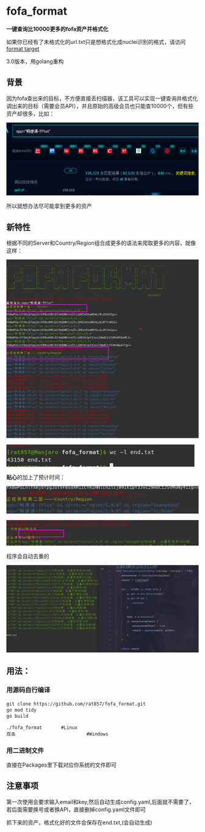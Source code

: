 # fofa_format
**一键查询比10000更多的fofa资产并格式化**

如果你已经有了未格式化的url.txt只是想格式化成nuclei识别的格式，请访问[format target](https://github.com/rat857/format_target)

3.0版本，用golang重构

## 背景

因为fofa查出来的目标，不方便直接丢扫描器，该工具可以实现一键查询并格式化调出来的目标（需要会员API），并且原始的高级会员也只能查10000个，但有些资产却很多，比如：

![image-20230803141955872](README.assets/image-20230803141955872.png)

所以就想办法尽可能拿到更多的资产

## 新特性

根据不同的Server和Country/Region组合成更多的语法来爬取更多的内容，就像这样：

![image-20230811193241508](README.assets/image-20230811193241508.png)

![image-20230811193311487](README.assets/image-20230811193311487.png)

**贴心**的加上了预计时间：

![image-20230811193502158](README.assets/image-20230811193502158.png)

![image-20230811193517851](README.assets/image-20230811193517851.png)

程序会自动去重的

![image-20230803141533361](./README.assets/image-20230803141533361.png)

## 用法：

### 用源码自行编译

```shell
git clone https://github.com/rat857/fofa_format.git
go mod tidy
go build
```

```shell
./fofa_format		#Linux
双击							#Windows
```

### 用二进制文件

直接在Packages里下载对应你系统的文件即可

## 注意事项

第一次使用会要求输入email和key,然后自动生成config.yaml,后面就不需要了，若后面需要换号或者换API，直接删掉config.yaml文件即可

抓下来的资产，格式化好的文件会保存在end.txt,(会自动生成)
